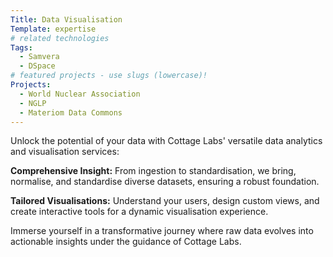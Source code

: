 ```yaml
---
Title: Data Visualisation
Template: expertise
# related technologies
Tags: 
  - Samvera
  - DSpace
# featured projects - use slugs (lowercase)!
Projects: 
  - World Nuclear Association
  - NGLP
  - Materiom Data Commons
---
```



Unlock the potential of your data with Cottage Labs' versatile data analytics and visualisation services:

**Comprehensive Insight:** From ingestion to standardisation, we bring, normalise, and standardise diverse datasets, ensuring a robust foundation.

**Tailored Visualisations:** Understand your users, design custom views, and create interactive tools for a dynamic visualisation experience.

Immerse yourself in a transformative journey where raw data evolves into actionable insights under the guidance of Cottage Labs.